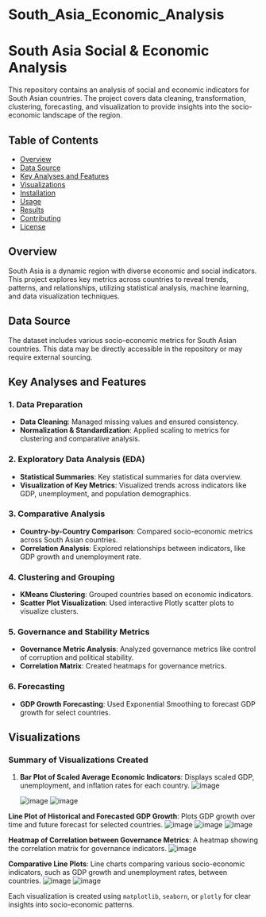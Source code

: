 # South_Asia_Economic_Analysis

# South Asia Social & Economic Analysis

This repository contains an analysis of social and economic indicators for South Asian countries. The project covers data cleaning, transformation, clustering, forecasting, and visualization to provide insights into the socio-economic landscape of the region.

## Table of Contents
- [Overview](#overview)
- [Data Source](#data-source)
- [Key Analyses and Features](#key-analyses-and-features)
- [Visualizations](#visualizations)
- [Installation](#installation)
- [Usage](#usage)
- [Results](#results)
- [Contributing](#contributing)
- [License](#license)

## Overview

South Asia is a dynamic region with diverse economic and social indicators. This project explores key metrics across countries to reveal trends, patterns, and relationships, utilizing statistical analysis, machine learning, and data visualization techniques.

## Data Source

The dataset includes various socio-economic metrics for South Asian countries. This data may be directly accessible in the repository or may require external sourcing.

## Key Analyses and Features

### 1. Data Preparation
   - **Data Cleaning**: Managed missing values and ensured consistency.
   - **Normalization & Standardization**: Applied scaling to metrics for clustering and comparative analysis.

### 2. Exploratory Data Analysis (EDA)
   - **Statistical Summaries**: Key statistical summaries for data overview.
   - **Visualization of Key Metrics**: Visualized trends across indicators like GDP, unemployment, and population demographics.
   
### 3. Comparative Analysis
   - **Country-by-Country Comparison**: Compared socio-economic metrics across South Asian countries.
   - **Correlation Analysis**: Explored relationships between indicators, like GDP growth and unemployment rate.

### 4. Clustering and Grouping
   - **KMeans Clustering**: Grouped countries based on economic indicators.
   - **Scatter Plot Visualization**: Used interactive Plotly scatter plots to visualize clusters.

### 5. Governance and Stability Metrics
   - **Governance Metric Analysis**: Analyzed governance metrics like control of corruption and political stability.
   - **Correlation Matrix**: Created heatmaps for governance metrics.

### 6. Forecasting
   - **GDP Growth Forecasting**: Used Exponential Smoothing to forecast GDP growth for select countries.

## Visualizations

### Summary of Visualizations Created
1. **Bar Plot of Scaled Average Economic Indicators**: Displays scaled GDP, unemployment, and inflation rates for each country.
   ![image](https://github.com/user-attachments/assets/27ef1c27-ca50-43ec-bc59-c185cc495181)

   ![image](https://github.com/user-attachments/assets/0ce1fb2d-5ca5-4bdc-81c5-f42fb0eb752e)
   ![image](https://github.com/user-attachments/assets/c932982e-9e30-4989-a68d-ef29f4c731a0)


 **Line Plot of Historical and Forecasted GDP Growth**: Plots GDP growth over time and future forecast for selected countries.
   ![image](https://github.com/user-attachments/assets/82ccb650-efdb-4f39-8774-ddfa4da5a240)
   ![image](https://github.com/user-attachments/assets/1c8fbbaa-9445-4634-8320-f0e035ee873d)
   ![image](https://github.com/user-attachments/assets/66fa0b0f-57f8-4a1c-bbe0-4df6670ce20e)



 **Heatmap of Correlation between Governance Metrics**: A heatmap showing the correlation matrix for governance indicators.
  ![image](https://github.com/user-attachments/assets/accfdaa3-b005-4793-b524-80081df36f69)

 **Comparative Line Plots**: Line charts comparing various socio-economic indicators, such as GDP growth and unemployment rates, between countries.
   ![image](https://github.com/user-attachments/assets/2b676590-9a85-4919-9189-ed4b9029461b)
   ![image](https://github.com/user-attachments/assets/96c24139-ed68-41e3-bd15-dc989dc5b4bf)


Each visualization is created using `matplotlib`, `seaborn`, or `plotly` for clear insights into socio-economic patterns.



